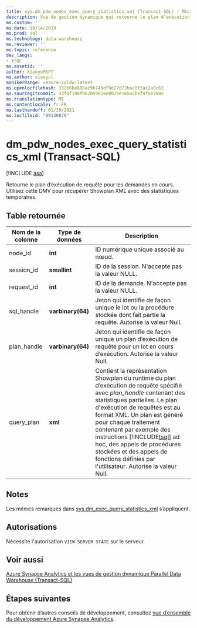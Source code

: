 ```yaml
---
title: sys.dm_pdw_nodes_exec_query_statistics_xml (Transact-SQL) | Microsoft Docs
description: Vue de gestion dynamique qui retourne le plan d’exécution de requête pour les demandes en cours de vol. Utilisez cette DMV pour récupérer Showplan XML avec des statistiques temporaires.
ms.custom: ''
ms.date: 10/14/2019
ms.prod: sql
ms.technology: data-warehouse
ms.reviewer: ''
ms.topic: reference
dev_langs:
- TSQL
ms.assetid: ''
author: XiaoyuMSFT
ms.author: xiaoyul
monikerRange: =azure-sqldw-latest
ms.openlocfilehash: 33266be888ac96749df9e27d72bac8f3ac2a0c62
ms.sourcegitcommit: 33f0f190f962059826e002be165a2bef4f9e350c
ms.translationtype: MT
ms.contentlocale: fr-FR
ms.lasthandoff: 01/30/2021
ms.locfileid: "99140879"
---
```

# <a name="dm_pdw_nodes_exec_query_statistics_xml-transact-sql"></a>dm_pdw_nodes_exec_query_statistics_xml (Transact-SQL)
[!INCLUDE [asa](../../includes/applies-to-version/asa.md)]

Retourne le plan d’exécution de requête pour les demandes en cours. Utilisez cette DMV pour récupérer Showplan XML avec des statistiques temporaires.

## <a name="table-returned"></a>Table retournée

|Nom de la colonne|Type de données|Description|  
|-----------------|---------------|-----------------|
|node_id|**int**|ID numérique unique associé au nœud.|
|session_id|**smallint**|ID de la session. N'accepte pas la valeur NULL.|
|request_id|**int**|ID de la demande. N'accepte pas la valeur NULL.|
|sql_handle|**varbinary(64)**|Jeton qui identifie de façon unique le lot ou la procédure stockée dont fait partie la requête. Autorise la valeur Null.|
|plan_handle|**varbinary(64)**|Jeton qui identifie de façon unique un plan d’exécution de requête pour un lot en cours d’exécution. Autorise la valeur Null.|
|query_plan|**xml**|Contient la représentation Showplan du runtime du plan d’exécution de requête spécifié avec *plan_handle* contenant des statistiques partielles. Le plan d'exécution de requêtes est au format XML. Un plan est généré pour chaque traitement contenant par exemple des instructions [!INCLUDE[tsql](../../includes/tsql-md.md)] ad hoc, des appels de procédures stockées et des appels de fonctions définies par l'utilisateur. Autorise la valeur Null.|

## <a name="remarks"></a>Notes
Les mêmes remarques dans [sys.dm_exec_query_statistics_xml](./sys-dm-exec-query-statistics-xml-transact-sql.md) s’appliquent.   

## <a name="permissions"></a>Autorisations  
 Nécessite l'autorisation `VIEW SERVER STATE` sur le serveur.  

## <a name="see-also"></a>Voir aussi  
 [Azure Synapse Analytics et les vues de gestion dynamique Parallel Data Warehouse &#40;Transact-SQL&#41;](../../relational-databases/system-dynamic-management-views/sql-and-parallel-data-warehouse-dynamic-management-views.md)  

 ## <a name="next-steps"></a>Étapes suivantes
 Pour obtenir d’autres conseils de développement, consultez [vue d’ensemble du développement Azure Synapse Analytics](/azure/sql-data-warehouse/sql-data-warehouse-overview-develop).